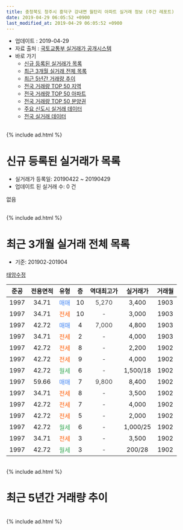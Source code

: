 ```yaml
---
title: 충청북도 청주시 흥덕구 강내면 월탄리 아파트 실거래 정보 (주간 레포트)
date: 2019-04-29 06:05:52 +0900
last_modified_at: 2019-04-29 06:05:52 +0900
---
```


* 업데이트 : 2019-04-29
* 자료 출처 : [국토교통부 실거래가 공개시스템](http://rt.molit.go.kr)
* 바로 가기
    * [신규 등록된 실거래가 목록](#신규-등록된-실거래가-목록)
    * [최근 3개월 실거래 전체 목록](#최근-3개월-실거래-전체-목록)
    * [최근 5년간 거래량 추이](#최근-5년간-거래량-추이)
    * [전국 거래량 TOP 50 지역](https://inasie.github.io/apt-trade-info/최근-3개월-전국에서-가장-거래가-많이-발생한-지역)
    * [전국 거래량 TOP 50 아파트](https://inasie.github.io/apt-trade-info/최근-3개월-전국에서-가장-거래가-많이-발생한-아파트)
    * [전국 거래량 TOP 50 분양권](https://inasie.github.io/apt-trade-info/최근-3개월-전국에서-가장-거래가-많이-발생한-분양권)
    * [주요 신도시 실거래 데이터](https://inasie.github.io/apt-trade-info/주요-신도시)
    * [전국 실거래 데이터](https://inasie.github.io/apt-trade-info/전국)
<br>
{% include ad.html %}
<br>

# 신규 등록된 실거래가 목록
* 실거래가 등록일: 20190422 ~ 20190429
* 업데이트 된 실거래 수: 0 건

없음

<br>
{% include ad.html %}
<br>

# 최근 3개월 실거래 전체 목록
* 기준: 201902-201904


[태암수정](https://search.naver.com/search.naver?query=%EC%B6%A9%EC%B2%AD%EB%B6%81%EB%8F%84+%EC%B2%AD%EC%A3%BC%EC%8B%9C+%ED%9D%A5%EB%8D%95%EA%B5%AC+%EA%B0%95%EB%82%B4%EB%A9%B4+%EC%9B%94%ED%83%84%EB%A6%AC+%ED%83%9C%EC%95%94%EC%88%98%EC%A0%95)

|준공|전용면적|유형|층|역대최고가|실거래가|거래월|
|:---:|:---:|:---:|:---:|:---:|:---:|:---:|
|1997|34.71|<span style="color:#4285f3">매매</span>|10|<span style="color:#444444">5,270</span>|3,400|1903|
|1997|34.71|<span style="color:#ff5a00">전세</span>|10|<span style="color:#444444">-</span>|3,000|1903|
|1997|42.72|<span style="color:#4285f3">매매</span>|4|<span style="color:#444444">7,000</span>|4,800|1903|
|1997|34.71|<span style="color:#ff5a00">전세</span>|2|<span style="color:#444444">-</span>|4,000|1903|
|1997|42.72|<span style="color:#ff5a00">전세</span>|8|<span style="color:#444444">-</span>|2,200|1902|
|1997|42.72|<span style="color:#ff5a00">전세</span>|9|<span style="color:#444444">-</span>|4,000|1902|
|1997|42.72|<span style="color:#34a853">월세</span>|6|<span style="color:#444444">-</span>|1,500/18|1902|
|1997|59.66|<span style="color:#4285f3">매매</span>|7|<span style="color:#444444">9,800</span>|8,400|1902|
|1997|34.71|<span style="color:#ff5a00">전세</span>|8|<span style="color:#444444">-</span>|3,500|1902|
|1997|42.72|<span style="color:#ff5a00">전세</span>|7|<span style="color:#444444">-</span>|4,000|1902|
|1997|42.72|<span style="color:#ff5a00">전세</span>|5|<span style="color:#444444">-</span>|2,000|1902|
|1997|42.72|<span style="color:#34a853">월세</span>|6|<span style="color:#444444">-</span>|1,000/25|1902|
|1997|34.71|<span style="color:#ff5a00">전세</span>|3|<span style="color:#444444">-</span>|3,500|1902|
|1997|42.72|<span style="color:#34a853">월세</span>|3|<span style="color:#444444">-</span>|200/28|1902|


<br>
{% include ad.html %}
<br>

# 최근 5년간 거래량 추이


<div style="width:100%;">
    <canvas id="deal_progress" height="200"></canvas>
</div>

<script>
new Chart(document.getElementById("deal_progress"), {
    type: 'line',
    data: {
        labels: ['201404','201405','201406','201407','201408','201409','201410','201411','201412','201501','201502','201503','201504','201505','201506','201507','201508','201509','201510','201511','201512','201601','201602','201603','201604','201605','201606','201607','201608','201609','201610','201611','201612','201701','201702','201703','201704','201705','201706','201707','201708','201709','201710','201711','201712','201801','201802','201803','201804','201805','201806','201807','201808','201809','201810','201811','201812','201901','201902','201903','201904'],
        datasets: [{
            label: '매매',
            pointRadius: 1,
            data: [3, 2, 1, 0, 0, 1, 2, 7, 4, 5, 3, 5, 2, 1, 2, 2, 2, 3, 3, 1, 2, 3, 5, 0, 0, 2, 2, 1, 0, 0, 1, 1, 3, 2, 2, 0, 1, 1, 2, 0, 1, 1, 3, 2, 0, 2, 1, 2, 1, 1, 2, 0, 0, 1, 1, 1, 0, 0, 1, 2, 0],
            borderColor: "rgba(255, 201, 14, 1)",
            backgroundColor: "rgba(255, 201, 14, 0.5)",
            fill: false,
            lineTension: 0
        },{
            label: '전월세',
            pointRadius: 1,
            data: [1, 3, 4, 0, 0, 1, 1, 1, 5, 3, 7, 0, 2, 1, 3, 0, 1, 1, 0, 4, 0, 3, 6, 1, 2, 3, 4, 2, 0, 0, 2, 0, 2, 4, 10, 2, 2, 2, 1, 0, 1, 2, 1, 1, 0, 5, 6, 0, 5, 2, 2, 1, 1, 2, 1, 1, 4, 4, 9, 2, 0],
            borderColor: "rgba(0, 141, 185, 1)",
            backgroundColor: "rgba(0, 141, 185, 0.5)",
            fill: false,
            lineTension: 0
        }
        ]
    },
    options: {
        responsive: true,
        title: {
            display: false
        },
        tooltips: {
            mode: 'index',
            intersect: false
        },
        hover: {
            mode: 'nearest',
            intersect: true
        },
        scales: {
            xAxes: [{
                display: true,
                scaleLabel: {
                    display: true,
                    labelString: '년/월'
                }
            }],
            yAxes: [{
                display: true,
                ticks: {
                    suggestedMin: 0,
                },
                scaleLabel: {
                    display: true,
                    labelString: '실거래 수'
                }
            }]
        }
    }
});

</script>


<br>
{% include ad.html %}
<br>

